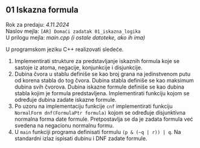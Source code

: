 ## 01 Iskazna formula

Rok za predaju:  *4.11.2024* \
Naslov mejla:    `[AR] Domaći zadatak 01_iskazna_logika` \
U prilogu mejla: *main.cpp (i ostale datoteke, ako ih ima)*

U programskom jeziku C++ realizovati sledeće.

1. Implementirati strukture za predstavljanje iskaznih formula koje se sastoje
iz atoma, negacije, konjunkcije i disjunkcije.
1. Dubina čvora u stablu definiše se kao broj grana na jedinstvenom putu od
korena stabla do tog čvora. Dubina stabla definiše se kao maksimum dubina svih
čvorova. Dubina iskazne formule definiše se kao dubina stabla kojim je formula
predstavljena. Implementirati funkciju kojom se određuje dubina zadate iskazne
formule.
1. Po uzoru na implementaciju funkcije `cnf` implementirati funkciju
`NormalForm dnf(FormulaPtr formula)` kojom se određuje disjunktivna normalna
forma date formule. Pretpostavlja se da je zadata formula već svedena na
negacionu normalnu formu.
1. U `main` funkciji programa definisati formulu `(p & (~q | r)) | q`. Na
standardni izlaz ispisati dubinu i DNF zadate formule.

